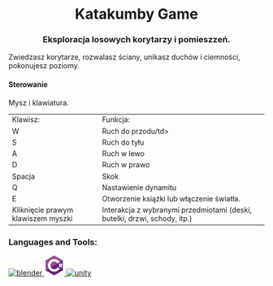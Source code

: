 <h1 align="center">Katakumby Game</h1>
<h3 align="center">Eksploracja losowych korytarzy i pomieszzeń.</h3>

<p align="left">
Zwiedzasz korytarze, rozwalasz ściany, unikasz duchów i ciemności, pokonujesz poziomy.  
</p>

<h4>Sterowanie</h4>
<p>Mysz i klawiatura.</p>
<table>
  <tr>
    <td>Klawisz:</td>
    <td>Funkcja:</td>
  </tr>
  <tr>
    <td>W</td>
    <td>Ruch do przodu/td>
  </tr>
  <tr>
    <td>S</td>
    <td>Ruch do tyłu<td>
  </tr>
  <tr>
    <td>A</td>
    <td>Ruch w lewo<td>
  </tr>
  <tr>
    <td>D</td>
    <td>Ruch w prawo<td>
  </tr>
  <tr>
    <td>Spacja</td>
    <td>Skok<td>
  </tr>
  <tr>
    <td>Q</td>
    <td>Nastawienie dynamitu<td>
  </tr>
  <tr>
    <td>E</td>
    <td>Otworzenie książki lub włączenie światła.<td>
  </tr>
  <tr>
    <td>Kliknięcie prawym klawiszem myszki</td>
    <td>Interakcja z wybranymi przedmiotami (deski, butelki, drzwi, schody, itp.)<td>
  </tr>
</table>

<h3 align="left">Languages and Tools:</h3>
<p align="left"> <a href="https://www.blender.org/" target="_blank" rel="noreferrer"> <img src="https://download.blender.org/branding/community/blender_community_badge_white.svg" alt="blender" width="40" height="40"/> </a> <a href="https://www.w3schools.com/cs/" target="_blank" rel="noreferrer"> <img src="https://raw.githubusercontent.com/devicons/devicon/master/icons/csharp/csharp-original.svg" alt="csharp" width="40" height="40"/> </a> <a href="https://unity.com/" target="_blank" rel="noreferrer"> <img src="https://www.vectorlogo.zone/logos/unity3d/unity3d-icon.svg" alt="unity" width="40" height="40"/> </a> </p>
